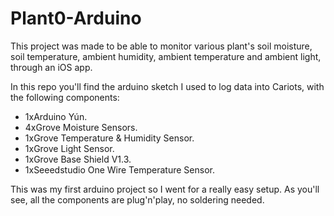 Plant0-Arduino
==============

This project was made to be able to monitor various plant's soil moisture, soil temperature, ambient humidity, ambient temperature and ambient light, through an iOS app.

In this repo you'll find the arduino sketch I used to log data into Cariots, with the following components:

  - 1xArduino Yún.
  - 4xGrove Moisture Sensors.
  - 1xGrove Temperature & Humidity Sensor.
  - 1xGrove Light Sensor.
  - 1xGrove Base Shield V1.3.
  - 1xSeeedstudio One Wire Temperature Sensor.

This was my first arduino project so I went for a really easy setup.
As you'll see, all the components are plug'n'play, no soldering needed.


